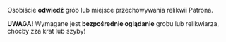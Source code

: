 Osobiście **odwiedź** grób lub miejsce przechowywania relikwii Patrona.

**UWAGA!** Wymagane jest **bezpośrednie oglądanie** grobu lub relikwiarza, choćby zza krat lub szyby!
